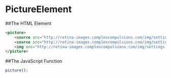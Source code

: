 PictureElement
==============

##The HTML Element
```html
<picture>
    <source src="http://retina-images.complexcompulsions.com/img/settings-large.png" media="(min-width : 500px)" />
    <source src="http://retina-images.complexcompulsions.com/img/settings-large.png" media="(min-resolution : 2dppx)" />
    <img src="http://retina-images.complexcompulsions.com/img/settings-small.png" />
</picture>
```

##The JavaScript Function
```js
picture();
```
